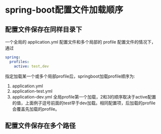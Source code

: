 # spring-boot配置文件加载顺序
## 配置文件保存在同样目录下
一个全局的 application.yml 配置文件和多个局部的 profile 配置文件的情况下，通过
```yaml
spring: 
  profiles: 
    active: test,dev
```
指定加载某一个或多个局部profile后，springboot加载profile顺序为:
1. application.yml
2. application-test.yml
3. application-dev.yml
全局profile第一个加载，2和3的顺序取决于active配置的值，上面例子逗号前面的test早于dev加载。相同配置项，后加载的profile会覆盖先加载的profile。

## 配置文件保存在多个路径

